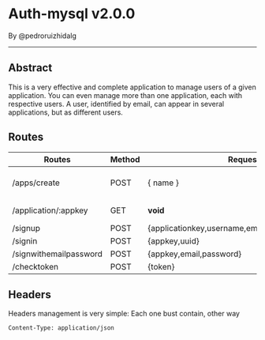 # Auth-mysql v2.0.0
By @pedroruizhidalg

---

## Abstract
This is a very effective and complete application to manage users of a given application. You can even manage more than one application, each with respective users. A user, identified by email, can appear in several applications, but as different users.

## Routes

| Routes        | Method | Request                | Successfull result     |
|---------------|--------|------------------------|------------------------|
|/apps/create   | POST   | { name }               | {apikey: apiKey, expiration_time, active:true, affectedRows : newApp.affectedRows} |
|/application/:appkey | GET | **void**  | **if app is active:** {apikey,name,create_time,end_time,active} |
|/signup        | POST   | {applicationkey,username,email,password,enddate} | {uuid,token} |
|/signin        | POST   | {appkey,uuid}          | {uuid,token}            |
|/signwithemailpassword | POST | {appkey,email,password} | {uuid,token} |
|/checktoken | POST | {token} | {checktoken: true} |

## Headers
Headers management is very simple: Each one bust contain, other way 
~~~
Content-Type: application/json
~~~
